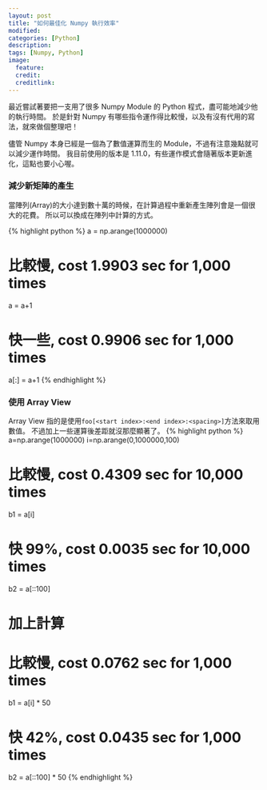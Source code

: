 ```yaml
---
layout: post
title: "如何最佳化 Numpy 執行效率"
modified:
categories: [Python]
description:
tags: [Numpy, Python]
image:
  feature:
  credit:
  creditlink:
---
```


最近嘗試著要把一支用了很多 Numpy Module 的 Python 程式，盡可能地減少他的執行時間。
於是針對 Numpy 有哪些指令運作得比較慢，以及有沒有代用的寫法，就來做個整理吧！

儘管 Numpy 本身已經是一個為了數值運算而生的 Module，不過有注意幾點就可以減少運作時間。
我目前使用的版本是 1.11.0，有些運作模式會隨著版本更新進化，這點也要小心喔。

### 減少新矩陣的產生

當陣列(Array)的大小達到數十萬的時候，在計算過程中重新產生陣列會是一個很大的花費。
所以可以換成在陣列中計算的方式。

{% highlight python %}
a = np.arange(1000000)
# 比較慢, cost 1.9903 sec for 1,000 times
a = a+1

# 快一些, cost 0.9906 sec for 1,000 times
a[:] = a+1
{% endhighlight %}

### 使用 Array View
Array View 指的是使用`foo[<start index>:<end index>:<spacing>]`方法來取用數值。
不過加上一些運算後差距就沒那麼顯著了。
{% highlight python %}
a=np.arange(1000000)
i=np.arange(0,1000000,100)

# 比較慢, cost 0.4309 sec for 10,000 times
b1 = a[i]
# 快 99%, cost 0.0035 sec for 10,000 times
b2 = a[::100]

# 加上計算
# 比較慢, cost 0.0762 sec for 1,000 times
b1 = a[i] * 50
# 快 42%, cost 0.0435 sec for 1,000 times
b2 = a[::100] * 50
{% endhighlight %}
<!--
### 避免使用 Fancy indexing？
雖然曾經有搜尋過使用`Fancy indexing`會比使用`np.take`慢。不過實際使用後，應該是因為版本更新，
現在已經沒有速度差距了。

{% highlight python %}
number = np.arange(100)
minus =  np.extract(number<0, number)
{% endhighlight %}
-->
